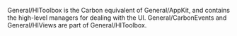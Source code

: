 

General/HIToolbox is the Carbon equivalent of General/AppKit, and contains the high-level managers for dealing with the UI. General/CarbonEvents and General/HIViews are part of General/HIToolbox.